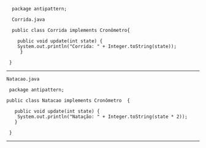       package antipattern;
      
      Corrida.java

      public class Corrida implements Cronômetro{

    	public void update(int state) {
	   	System.out.println("Corrida: " + Integer.toString(state));		
	     }

     }

<hr>

    Natacao.java

     package antipattern;

    public class Natacao implements Cronômetro  {

	   public void update(int state) {
	  	System.out.println("Natação: " + Integer.toString(state * 2));		
	   }
	
     }

<hr>
